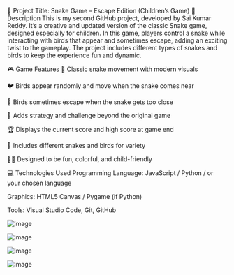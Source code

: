 🐍 Project Title: Snake Game – Escape Edition (Children’s Game)
🔖 Description
This is my second GitHub project, developed by Sai Kumar Reddy. It’s a creative and updated version of the classic Snake game, designed especially for children. In this game, players control a snake while interacting with birds that appear and sometimes escape, adding an exciting twist to the gameplay. The project includes different types of snakes and birds to keep the experience fun and dynamic.

🎮 Game Features
🐍 Classic snake movement with modern visuals

🐦 Birds appear randomly and move when the snake comes near

💨 Birds sometimes escape when the snake gets too close

🧠 Adds strategy and challenge beyond the original game

🏆 Displays the current score and high score at game end

🎨 Includes different snakes and birds for variety

👧🧒 Designed to be fun, colorful, and child-friendly

💻 Technologies Used
Programming Language: JavaScript / Python / or your chosen language

Graphics: HTML5 Canvas / Pygame (if Python)

Tools: Visual Studio Code, Git, GitHub


![image](https://github.com/user-attachments/assets/daac0996-8758-41a9-9a4f-3aa486775e92)


![image](https://github.com/user-attachments/assets/f0bf1033-3367-482b-8956-b3ce78490c45)

![image](https://github.com/user-attachments/assets/70257eaa-cd80-4a07-a61d-b37ea81a410d)


![image](https://github.com/user-attachments/assets/14871282-e603-4007-97c4-b6cebe770abd)


